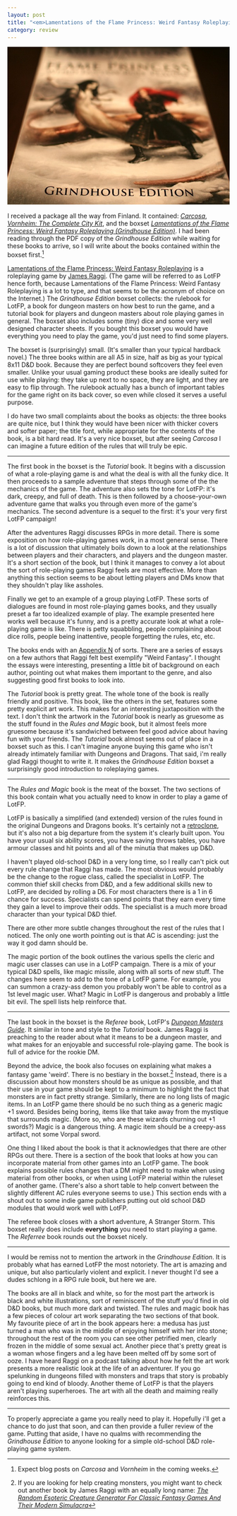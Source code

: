 ```yaml
---
layout: post
title: "<em>Lamentations of the Flame Princess: Weird Fantasy Roleplaying (Grindhouse Edition)</em>"
category: review
---
```


![Grindhouse Edition Boxset][grindhouse-boxset]

I received a package all the way from Finland. It contained: [_Carcosa_][1], [_Vornheim: The Complete City Kit_][2], and the boxset [_Lamentations of the Flame Princess: Weird Fantasy Roleplaying (Grindhouse Edition)_][3]. I had been reading through the PDF copy of the _Grindhouse Edition_ while waiting for these books to arrive, so I will write about the books contained within the boxset first.[^1]

[Lamentations of the Flame Princess: Weird Fantasy Roleplaying][4] is a roleplaying game by [James Raggi][5]. (The game will be referred to as LotFP hence forth, because Lamentations of the Flame Princess: Weird Fantasy Roleplaying is a lot to type, and that seems to be the acronym of choice on the Internet.) The _Grindhouse Edition_ boxset collects: the rulebook for LotFP, a book for dungeon masters on how best to run the game, and a tutorial book for players and dungeon masters about role playing games in general. The boxset also includes some (tiny) dice and some very well designed character sheets. If you bought this boxset you would have everything you need to play the game, you'd just need to find some players.

The boxset is (surprisingly) small. (It's smaller than your typical hardback novel.) The three books within are all A5 in size, half as big as your typical 8x11 D&D book. Because they are perfect bound softcovers they feel even smaller. Unlike your usual gaming product these books are ideally suited for use while playing: they take up next to no space, they are light, and they are easy to flip through. The rulebook actually has a bunch of important tables for the game right on its back cover, so even while closed it serves a useful purpose.

I do have two small complaints about the books as objects: the three books are quite nice, but I think they would have been nicer with thicker covers and softer paper; the title font, while appropriate for the contents of the book, is a bit hard read. It's a very nice boxset, but after seeing _Carcosa_ I can imagine a future edition of the rules that will truly be epic.

---

The first book in the boxset is the _Tutorial_ book. It begins with a discussion of what a role-playing game is and what the deal is with all the funky dice. It then proceeds to a sample adventure that steps through some of the the mechanics of the game. The adventure also sets the tone for LotFP: it's dark, creepy, and full of death. This is then followed by a choose-your-own adventure game that walks you through even more of the game's mechanics. The second adventure is a sequel to the first: it's your very first LotFP campaign!

After the adventures Raggi discusses RPGs in more detail. There is some exposition on how role-playing games work, in a most general sense. There is a lot of discussion that ultimately boils down to a look at the relationships between players and their characters, and players and the dungeon master. It's a short section of the book, but I think it manages to convey a lot about the sort of role-playing games Raggi feels are most effective. More than anything this section seems to be about letting players and DMs know that they shouldn't play like assholes.

Finally we get to an example of a group playing LotFP. These sorts of dialogues are found in most role-playing games books, and they usually preset a far too idealized example of play. The example presented here works well because it's funny, and is a pretty accurate look at what a role-playing game is like. There is petty squabbling, people complaining about dice rolls, people being inattentive, people forgetting the rules, etc, etc.

The books ends with an [Appendix N][7] of sorts. There are a series of essays on a few authors that Raggi felt best exemplify "Weird Fantasy". I thought the essays were interesting, presenting a little bit of background on each author, pointing out what makes them important to the genre, and also suggesting good first books to look into.

The _Tutorial_ book is pretty great. The whole tone of the book is really friendly and positive. This book, like the others in the set, features some pretty explicit art work. This makes for an interesting juxtaposition with the text. I don't think the artwork in the _Tutorial_ book is nearly as gruesome as the stuff found in the _Rules and Magic_ book, but it almost feels more gruesome because it's sandwiched between feel good advice about having fun with your friends. The _Tutorial_ book almost seems out of place in a boxset such as this. I can't imagine anyone buying this game who isn't already intimately familiar with Dungeons and Dragons. That said, i'm really glad Raggi thought to write it. It makes the _Grindhouse Edition_ boxset a surprisingly good introduction to roleplaying games.

---

The _Rules and Magic_ book is the meat of the boxset. The two sections of this book contain what you actually need to know in order to play a game of LotFP.

LotFP is basically a simplified (and extended) version of the rules found in the original Dungeons and Dragons books. It's certainly not a [retroclone][8], but it's also not a big departure from the system it's clearly built upon. You have your usual six ability scores, you have saving throws tables, you have armour classes and hit points and all of the minutia that makes up D&D.

I haven't played old-school D&D in a very long time, so I really can't pick out every rule change that Raggi has made. The most obvious would probably be the change to the rogue class, called the specialist in LotFP. The common thief skill checks from D&D, and a few additional skills new to LotFP, are decided by rolling a D6. For most characters there is a 1 in 6 chance for success. Specialists can spend points that they earn every time they gain a level to improve their odds. The specialist is a much more broad character than your typical D&D thief.

There are other more subtle changes throughout the rest of the rules that I noticed. The only one worth pointing out is that AC is ascending: just the way it god damn should be.

The magic portion of the book outlines the various spells the cleric and magic user classes can use in a LotFP campaign. There is a mix of your typical D&D spells, like magic missile, along with all sorts of new stuff. The changes here seem to add to the tone of a LotFP game. For example, you can summon a crazy-ass demon you probably won't be able to control as a 1st level magic user. What? Magic in LotFP is dangerous and probably a little bit evil. The spell lists help reinforce that.

---

The last book in the boxset is the _Referee_ book, LotFP's [_Dungeon Masters Guide_][9]. It similar in tone and style to the _Tutorial_ book. James Raggi is preaching to the reader about what it means to be a dungeon master, and what makes for an enjoyable and successful role-playing game. The book is full of advice for the rookie DM.

Beyond the advice, the book also focuses on explaining what makes a fantasy game 'weird'. There is no bestiary in the boxset.[^2] Instead, there is a discussion about how monsters should be as unique as possible, and that their use in your game should be kept to a minimum to highlight the fact that monsters are in fact pretty strange. Similarly, there are no long lists of magic items. In an LotFP game there should be no such thing as a generic magic +1 sword. Besides being boring, items like that take away from the mystique that surrounds magic. (More so, who are these wizards churning out +1 swords?) Magic is a dangerous thing. A magic item should be a creepy-ass artifact, not some Vorpal sword.

One thing I liked about the book is that it acknowledges that there are other RPGs out there. There is a section of the book that looks at how you can incorporate material from other games into an LotFP game. The book explains possible rules changes that a DM might need to make when using material from other books, or when using LotFP material within the ruleset of another game. (There's also a short table to help convert between the slightly different AC rules everyone seems to use.) This section ends with a shout out to some indie game publishers putting out old school D&D modules that would work well with LotFP.

The referee book closes with a short adventure, A Stranger Storm. This boxset really does include **everything** you need to start playing a game. The _Referree_ book rounds out the boxset nicely.

---

I would be remiss not to mention the artwork in the _Grindhouse Edition_. It is probably what has earned LotFP the most notoriety. The art is amazing and unique, but also particularly violent and explicit. I never thought I'd see a dudes schlong in a RPG rule book, but here we are.

The books are all in black and white, so for the most part the artwork is black and white illustrations, sort of reminiscent of the stuff you'd find in old D&D books, but much more dark and twisted. The rules and magic book has a few pieces of colour art work separating the two sections of that book. My favourite piece of art in the book appears here: a medusa has just turned a man who was in the middle of enjoying himself with her into stone; throughout the rest of the room you can see other petrified men, clearly frozen in the middle of some sexual act. Another piece that's pretty great is a woman whose fingers and a leg have been melted off by some sort of ooze. I have heard Raggi on a podcast talking about how he felt the art work presents a more realistic look at the life of an adventurer. If you go spelunking in dungeons filled with monsters and traps that story is probably going to end kind of bloody. Another theme of LotFP is that the players aren't playing superheroes. The art with all the death and maiming really reinforces this.

---

To properly appreciate a game you really need to play it. Hopefully i'll get a chance to do just that soon, and can then provide a fuller review of the game. Putting that aside, I have no qualms with recommending the _Grindhouse Edition_ to anyone looking for a simple old-school D&D role-playing game system.


[^1]: Expect blog posts on _Carcosa_ and _Vornheim_ in the coming weeks.
[^2]: If you are looking for help creating monsters, you might want to check out another book by James Raggi with an equally long name: [_The Random Esoteric Creature Generator For Classic Fantasy Games And Their Modern Simulacra_][10]


[1]: http://www.lotfp.com/RPG/products/carcosa
[2]: http://www.lotfp.com/RPG/products/vornheim
[3]: http://www.lotfp.com/RPG/products/lotfp-weird-fantasy-role-playing
[4]: http://www.lotfp.com/RPG/
[5]: http://www.lotfp.blogspot.com/
[6]: http://en.wikipedia.org/wiki/Long_s
[7]: http://www.digital-eel.com/blog/ADnD_reading_list.htm
[8]: http://www.goblinoidgames.com/labyrinthlord.html
[9]: http://en.wikipedia.org/wiki/Dungeon_Master's_Guide
[10]: http://www.goodman-games.com/4375preview.html
[Comments]: https://plus.google.com/110118815125792309582/posts/GtE4FsZE3PG
[grindhouse-boxset]: /assets/img/grindhouse-edition-boxset.jpg
